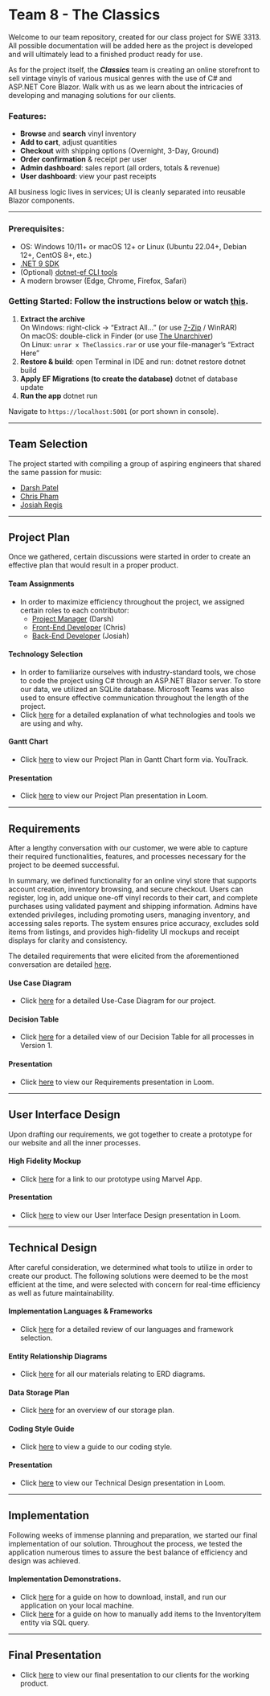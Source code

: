 # Team 8 - The Classics

Welcome to our team repository, created for our class project for SWE 3313. All possible documentation will be added here as the project is developed and will ultimately lead to a finished product ready for use.

As for the project itself, the ***Classics*** team is creating an online storefront to sell vintage vinyls of various musical genres with the use of C# and ASP.NET Core Blazor. Walk with us as we learn about the intricacies of developing and managing solutions for our clients.

### Features:

- **Browse** and **search** vinyl inventory  
- **Add to cart**, adjust quantities  
- **Checkout** with shipping options (Overnight, 3-Day, Ground)  
- **Order confirmation** & receipt per user  
- **Admin dashboard**: sales report (all orders, totals & revenue)  
- **User dashboard**: view your past receipts  

All business logic lives in services; UI is cleanly separated into reusable Blazor components.

---
### Prerequisites:

- OS: Windows 10/11+ or macOS 12+ or Linux (Ubuntu 22.04+, Debian 12+, CentOS 8+, etc.)
- [.NET 9 SDK](https://dotnet.microsoft.com/download/dotnet/9.0)  
- (Optional) [dotnet-ef CLI tools](https://docs.microsoft.com/ef/core/cli/dotnet)  
- A modern browser (Edge, Chrome, Firefox, Safari)

### Getting Started: Follow the instructions below or watch [this](https://www.loom.com/share/b8a258fe8c1041b8a50905dd37de82c9).

1. **Extract the archive**  
	On Windows: right-click → “Extract All…” (or use [7-Zip](https://www.7-zip.org/) / WinRAR)  
	On macOS: double-click in Finder (or use [The Unarchiver](https://theunarchiver.com/))  
	On Linux: `unrar x TheClassics.rar` or use your file-manager’s “Extract Here”
2. **Restore & build**: open Terminal in IDE and run:
	dotnet restore
	dotnet build
3. **Apply EF Migrations (to create the database)**
	dotnet ef database update
4. **Run the app**
	dotnet run

Navigate to `https://localhost:5001` (or port shown in console).

---

## Team Selection

The project started with compiling a group of aspiring engineers that shared the same passion for music:

- [Darsh Patel](documentation/resumes/darsh.md)
- [Chris Pham](documentation/resumes/chris.md)
- [Josiah Regis](documentation/resumes/josiah.md)

---

## Project Plan

Once we gathered, certain discussions were started in order to create an effective plan that would result in a proper product.

#### Team Assignments

- In order to maximize efficiency throughout the project, we assigned certain roles to each contributor:
  - [Project Manager](documentation/projectplan/projectmanager.md) (Darsh)
  - [Front-End Developer](documentation/projectplan/frontend.md) (Chris)
  - [Back-End Developer](documentation/projectplan/backend.md) (Josiah)

#### Technology Selection

- In order to familiarize ourselves with industry-standard tools, we chose to code the project using C# through an ASP.NET Blazor server. To store our data, we utilized an SQLite database. Microsoft Teams was also used to ensure effective communication throughout the length of the project.
- Click [here](documentation/projectplan/technologyselection.md) for a detailed explanation of what technologies and tools we are using and why.

#### Gantt Chart

- Click [here](documentation/projectplan/ganttchart.png) to view our Project Plan in Gantt Chart form via. YouTrack.

#### Presentation
- Click [here](https://www.loom.com/share/61d8d45837cb4d569c5de5bd90054811) to view our Project Plan presentation in Loom.

---

## Requirements

After a lengthy conversation with our customer, we were able to capture their required functionalities, features, and processes necessary for the project to be deemed successful.

In summary, we defined functionality for an online vinyl store that supports account creation, inventory browsing, and secure checkout. Users can register, log in, add unique one-off vinyl records to their cart, and complete purchases using validated payment and shipping information. Admins have extended privileges, including promoting users, managing inventory, and accessing sales reports. The system ensures price accuracy, excludes sold items from listings, and provides high-fidelity UI mockups and receipt displays for clarity and consistency.

The detailed requirements that were elicited from the aforementioned conversation are detailed [here](documentation/requirements/requirementswritten.md).

#### Use Case Diagram
- Click [here](documentation/requirements/usecasediagram.md) for a detailed Use-Case Diagram for our project.

#### Decision Table
- Click [here](documentation/requirements/decisiontable.md) for a detailed view of our Decision Table for all processes in Version 1.

#### Presentation
- Click [here](https://www.loom.com/share/069d267cb07d4b3eb83f0d792977e7f5?t=13) to view our Requirements presentation in Loom.

---

## User Interface Design

Upon drafting our requirements, we got together to create a prototype for our website and all the inner processes.
#### High Fidelity Mockup
- Click [here](https://marvelapp.com/prototype/g080003) for a link to our prototype using Marvel App.

#### Presentation
- Click [here](https://www.loom.com/share/7d4deb348f73421d88ecc8f2680b72e5) to view our User Interface Design presentation in Loom.

---
## Technical Design

After careful consideration, we determined what tools to utilize in order to create our product. The following solutions were deemed to be the most efficient at the time, and were selected with concern for real-time efficiency as well as future maintainability.

#### Implementation Languages & Frameworks
- Click [here](documentation/technicaldesign/languagesframeworks.md) for a detailed review of our languages and framework selection.

#### Entity Relationship Diagrams
- Click [here](documentation/technicaldesign/erd.md) for all our materials relating to ERD diagrams.

#### Data Storage Plan
- Click [here](documentation/technicaldesign/datastorage.md) for an overview of our storage plan.

#### Coding Style Guide
- Click [here](documentation/technicaldesign/codingstyle.md) to view a guide to our coding style.

#### Presentation
- Click [here](https://www.loom.com/share/e0a141f35c274266b0f87a961a50ddfb) to view our Technical Design presentation in Loom.

---
## Implementation

Following weeks of immense planning and preparation, we started our final implementation of our solution. Throughout the process, we tested the application numerous times to assure the best balance of efficiency and design was achieved.

#### Implementation Demonstrations.
- Click [here](https://www.loom.com/share/b8a258fe8c1041b8a50905dd37de82c9) for a guide on how to download, install, and run our application on your local machine.
- Click [here](https://www.loom.com/share/a05ba0a606b64a5eaa259467da34625e?sid=8fad71ab-61d5-434f-a8a7-34ec12969922) for a guide on how to manually add items to the InventoryItem entity via SQL query.

---
## Final Presentation

- Click [here](https://www.loom.com/share/19c25425f9a54c9badd253a7fd723e75) to view our final presentation to our clients for the working product.
